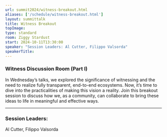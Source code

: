 ```yaml
---
url: summit2024/witness-breakout.html
aliases: ['/schedule/witness-breakout.html']
layout: summittalk
title: Witness Breakout
topImage:
type: standard
room: Ziggy Stardust
start: 2024-10-11T13:30:00
speaker: "Session Leaders: Al Cutter, Filippo Valsorda"
speakerTitle: 
---
```


<div class="font-google font-medium">

### Witness Discussion Room (Part I)

In Wednesday’s talks, we explored the significance of witnessing and the need to realize fully transparent, end-to-end ecosystems. Now, it’s time to dive into the practicalities of making this vision a reality. Join this breakout session to discuss how we, as a community, can collaborate to bring these ideas to life in meaningful and effective ways.

---

### Session Leaders:
Al Cutter, Filippo Valsorda
